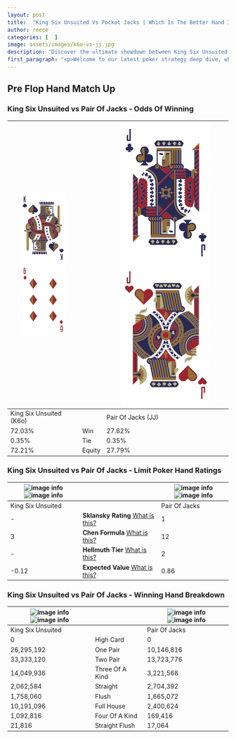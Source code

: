 ```yaml
---
layout: post
title:  "King Six Unsuited Vs Pocket Jacks | Which Is The Better Hand In Poker? A Complete Guide"
author: reece
categories: [  ]
image: assets/images/k6o-vs-jj.jpg
description: "Discover the ultimate showdown between King Six Unsuited and Pair Of Jacks in poker! Uncover the odds, strategies, and scenarios where one hand triumphs over the other. Get ready to up your poker game with this thrilling analysis."
first_paragraph: "<p>Welcome to our latest poker strategy deep dive, where we're pitting two distinct hands against each other in a high-stakes showdown: King Six Unsuited vs Pair Of Jacks.</p><p>In the dynamic world of poker, every decision counts, and knowing which hand holds the upper hand is key to your success at the table.</p><p>In this article, we'll dissect these two hands, explore the scenarios where one dominates the other, and equip you with the knowledge to make strategic choices that can tip the odds in your favor.</p><p>Get ready to unravel the intriguing dynamics of these poker hands and elevate your game to new heights.</p>"
---
```




[comment]: # (sp0)

## Pre Flop Hand Match Up

<div class="table hand-ratings" markdown="1"> 



### King Six Unsuited vs Pair Of Jacks - Odds Of Winning


    
| ![image info](assets/images/hand1/K.png) ![image info](assets/images/hand1/6o.png) |  | ![image info](assets/images/hand2/J.png) ![image info](assets/images/hand2/jo.png) |
| -------- | -------- | -------- |
| King Six Unsuited (K6o) |  | Pair Of Jacks (JJ) |
| 72.03% | Win | 27.62% |
| 0.35% | Tie | 0.35% |
| 72.21% | Equity | 27.79% |




[comment]: # (sp1)



### King Six Unsuited vs Pair Of Jacks - Limit Poker Hand Ratings


    
| ![image info](https://www.riverpairs.com/assets/images/hand1/K.png) ![image info](https://www.riverpairs.com/assets/images/hand1/6o.png) |  | ![image info](https://www.riverpairs.com/assets/images/hand2/J.png) ![image info](https://www.riverpairs.com/assets/images/hand2/jo.png) |
| -------- | -------- | -------- |
| King Six Unsuited |  | Pair Of Jacks |
| - | **Sklansky Rating** [What is this?](/sklansky-rating-explained) | 1 |
| 3 | **Chen Formula** [What is this?](/chen-formula-explained) | 12 |
| - | **Hellmuth Tier** [What is this?](/Hellmuth-tier-explained) | 2 |
| -0.12 | **Expected Value** [What is this?](/expected-value-explained) | 0.86 |




[comment]: # (sp2)



### King Six Unsuited vs Pair Of Jacks - Winning Hand Breakdown


    
| ![image info](https://www.riverpairs.com/assets/images/hand1/K.png) ![image info](https://www.riverpairs.com/assets/images/hand1/6o.png) |  | ![image info](https://www.riverpairs.com/assets/images/hand2/J.png) ![image info](https://www.riverpairs.com/assets/images/hand2/jo.png) |
| -------- | -------- | -------- |
| King Six Unsuited |  | Pair Of Jacks |
| 0 | High Card | 0 |
| 26,295,192 | One Pair | 10,146,816 |
| 33,333,120 | Two Pair | 13,723,776 |
| 14,049,936 | Three Of A Kind | 3,221,568 |
| 2,062,584 | Straight | 2,704,392 |
| 1,758,060 | Flush | 1,665,072 |
| 10,191,096 | Full House | 2,400,624 |
| 1,092,816 | Four Of A Kind | 169,416 |
| 21,816 | Straight Flush | 17,064 |




[comment]: # (sp3)



</div>

[comment]: # (sp4)



[comment]: # (sp5)

